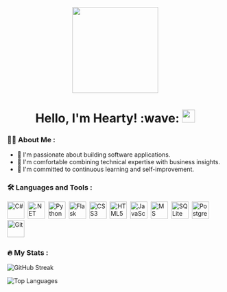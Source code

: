 <div align="center">
  <img src="https://media.giphy.com/media/L1R1tvI9svkIWwpVYr/giphy.gif" width="200"/>
  <h1>
  Hello, I'm Hearty! :wave:
  <img src="https://media.giphy.com/media/hvRJCLFzcasrR4ia7z/giphy.gif" width="30px"/>
</h1>
</div>

### :woman_technologist: About Me :

- :rocket: I'm passionate about building software applications.
- :briefcase:  I'm comfortable combining technical expertise with business insights.
- :seedling: I'm committed to continuous learning and self-improvement.

### :hammer_and_wrench: Languages and Tools :
<div>
  <img src="https://cdn.jsdelivr.net/gh/devicons/devicon/icons/csharp/csharp-original.svg"  title="C#" alt="C#" width="40" height="40"/>&nbsp;
  <img src="https://cdn.jsdelivr.net/gh/devicons/devicon/icons/dotnetcore/dotnetcore-original.svg"  title=".NET Core" alt=".NET Core" width="40" height="40"/>&nbsp;  
  <img src="https://cdn.jsdelivr.net/gh/devicons/devicon/icons/python/python-original.svg"  title="Python" alt="Python" width="40" height="40"/>&nbsp;
  <img src="https://cdn.jsdelivr.net/gh/devicons/devicon/icons/flask/flask-original-wordmark.svg"  title="Flask" alt="Flask" width="40" height="40"/>&nbsp;
  <img src="https://cdn.jsdelivr.net/gh/devicons/devicon/icons/css3/css3-original-wordmark.svg"  title="CSS3" alt="CSS3" width="40" height="40"/>&nbsp;
  <img src="https://cdn.jsdelivr.net/gh/devicons/devicon/icons/html5/html5-plain-wordmark.svg" title="HTML5" alt="HTML5" width="40" height="40"/>&nbsp;
  <img src="https://cdn.jsdelivr.net/gh/devicons/devicon/icons/javascript/javascript-original.svg" title="JavaScript" alt="JavaScript" width="40" height="40"/>&nbsp;
  <img src="https://cdn.jsdelivr.net/gh/devicons/devicon/icons/microsoftsqlserver/microsoftsqlserver-plain-wordmark.svg" title="MS SQL Server" alt="MS SQL Server" width="40" height="40"/>&nbsp;
  <img src="https://cdn.jsdelivr.net/gh/devicons/devicon/icons/sqlite/sqlite-original-wordmark.svg" title="SQLite" alt="SQLite" width="40" height="40"/>&nbsp;
  <img src="https://cdn.jsdelivr.net/gh/devicons/devicon/icons/postgresql/postgresql-original-wordmark.svg" title="PostgreSQL" alt="PostgreSQL" width="40" height="40"/>&nbsp;
  <img src="https://cdn.jsdelivr.net/gh/devicons/devicon/icons/git/git-original-wordmark.svg" title="Git" alt="Git" width="40" height="40"/>&nbsp;
</div>

### :fire: My Stats :

![GitHub Streak](http://github-readme-streak-stats.herokuapp.com?user=alahearty&theme=highcontrast)

![Top Languages](https://github-readme-stats.vercel.app/api/top-langs/?username=alahearty&theme=dracula)

</div>

